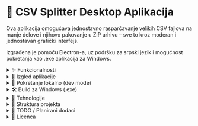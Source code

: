 # 📁 CSV Splitter Desktop Aplikacija

Ova aplikacija omogućava jednostavno rasparčavanje velikih CSV fajlova na manje delove i njihovo pakovanje u ZIP arhivu – sve to kroz moderan i jednostavan grafički interfejs.

Izgrađena je pomoću Electron-a, uz podršku za srpski jezik i mogućnost pokretanja kao .exe aplikacija za Windows.

<details>
<summary>✨ Funkcionalnosti</summary>

- ✅ Unos CSV fajla putem dijaloga (ili drag & drop - u budućnosti)
- ✅ Automatsko cepanje fajla na delove od po 100 redova (ili konfigurisano)
- ✅ Svaki deo se zove kao originalni fajl + -1, -2, ...
- ✅ Automatsko pakovanje svih delova u ZIP arhivu
- ✅ Dijalog za čuvanje .zip fajla na disku
- ✅ Podrška za srpska slova (UTF-8 sa BOM)

</details>
<details>
<summary>📸 Izgled aplikacije</summary>

[Screenshot uskoro!]

</details>
<details>
<summary>🚀 Pokretanje lokalno (dev mode)</summary>

1. Kloniraj repozitorijum:
   ```
   git clone https://github.com/tvoj-user/csv-splitter.git
   cd csv-splitter
   ```

2. Instaliraj zavisnosti:
   `npm install`

3. Pokreni aplikaciju:
   `npm start`

</details>
<details>
<summary>🛠️ Build za Windows (.exe)</summary>

Za kreiranje desktop aplikacije koristi se electron-builder:

    npm run dist

Aplikacija će biti generisana u dist/ folderu kao samostalni .exe sa svim potrebnim pratećim fajlovima.

</details>
<details>
<summary>🧩 Tehnologije</summary>

- Electron
- PapaParse – za parsiranje CSV-a
- Archiver – za kreiranje ZIP fajla
- HTML / CSS / JavaScript
- 
</details>
<details>
<summary>📁 Struktura projekta</summary>

```
.
├── main.js           // Electron main proces
├── preload.js        // Most ka rendereru
├── index.html        // UI
├── renderer.js       // Frontend logika
├── package.json
├── icon.ico          // Ikonica aplikacije (opciono)
└── README.md
```

</details>
<details>
<summary>📝 TODO / Planirani dodaci</summary>

- [ ] Podešavanje broja redova po fajlu
- [ ] Drag & drop CSV fajla u aplikaciju
- [ ] Tema (dark/light)
- [ ] Verzija za macOS i Linux
- [ ] Napredna podešavanja i preview CSV-a pre obrade
- [ ] 
</details>
<details>
<summary>📄 Licenca</summary>

   GPL-3.0 © Ivica Stašuk
   
</details>
